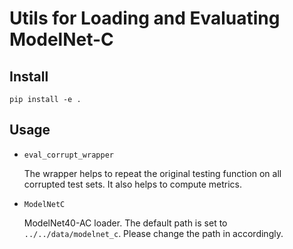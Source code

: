 # Utils for Loading and Evaluating ModelNet-C

## Install
```shell
pip install -e .
```
## Usage

- `eval_corrupt_wrapper`

    The wrapper helps to repeat the original testing function on all corrupted test sets. It also helps to compute metrics.

- `ModelNetC`

    ModelNet40-AC loader. The default path is set to `../../data/modelnet_c`. Please change the path in accordingly.